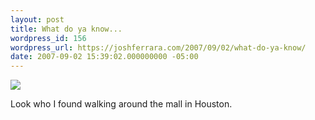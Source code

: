```yaml
---
layout: post
title: What do ya know...
wordpress_id: 156
wordpress_url: https://joshferrara.com/2007/09/02/what-do-ya-know/
date: 2007-09-02 15:39:02.000000000 -05:00
---
```

<!--Mime Type of File is image/jpeg -->

<a href="https://joshferrara.com/wp-photos/20070902-163902-1.jpg"><img src="https://joshferrara.com/wp-photos/thumb.20070902-163902-1.jpg" /></a>

Look who I found walking around the mall in Houston.

